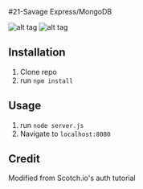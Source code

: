 #21-Savage Express/MongoDB

![alt tag](https://i.imgur.com/CpaXbUU.png)
![alt tag](https://i.imgur.com/uCg08HG.png)


## Installation

1. Clone repo
2. run `npm install`

## Usage

1. run `node server.js`
2. Navigate to `localhost:8080`

## Credit

Modified from Scotch.io's auth tutorial
